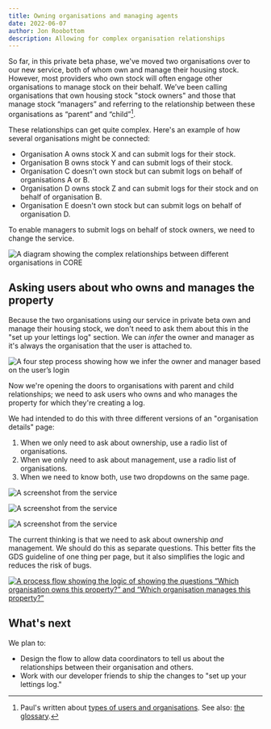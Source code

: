 ```yaml
---
title: Owning organisations and managing agents
date: 2022-06-07
author: Jon Roobottom
description: Allowing for complex organisation relationships
---
```

So far, in this private beta phase, we've moved two organisations over to our new service, both of whom own and manage their housing stock. However, most providers who own stock will often engage other organisations to manage stock on their behalf. We’ve been calling organisations that own housing stock "stock owners" and those that manage stock “managers” and referring to the relationship between these organisations as “parent” and “child”[^1]. 

These relationships can get quite complex. Here's an example of how several organisations might be connected:

* Organisation A owns stock X and can submit logs for their stock.
* Organisation B owns stock Y and can submit logs of their stock.
* Organisation C doesn't own stock but can submit logs on behalf of organisations A or B.
* Organisation D owns stock Z and can submit logs for their stock and on behalf of organisation B.
* Organisation E doesn't own stock but can submit logs on behalf of organisation D.

To enable managers to submit logs on behalf of stock owners, we need to change the service. 

![A diagram showing the complex relationships between different organisations in CORE](organisational-relationships.png "The complex relationships between organisations A, B, C, D, and E")

## Asking users about who owns and manages the property
Because the two organisations using our service in private beta own and manage their housing stock, we don't need to ask them about this in the "set up your lettings log" section. We can *infer* the owner and manager as it's always the organisation that the user is attached to.

![A four step process showing how we infer the owner and manager based on the user’s login](infer-flow.jpg "Based on the user’s login, we can always assume the owner and manager as we've only served simple type organisations, so far in private beta.")

Now we're opening the doors to organisations with parent and child relationships; we need to ask users who owns and who manages the property for which they're creating a log. 

We had intended to do this with three different versions of an "organisation details" page:

1. When we only need to ask about ownership, use a radio list of organisations.
2. When we only need to ask about management, use a radio list of organisations.
3. When we need to know both, use two dropdowns on the same page.

![A screenshot from the service](which-org-owns.png "We proposed using radios to ask “Which organisation owns this property?”") 

![A screenshot from the service](which-org-manages.png "We proposed using radios to ask “Which organisation manages this property?”") 

![A screenshot from the service](organisation-details.png "We proposed using dropdowns to ask both “Which organisation owns this property?” and “Which organisation manages this property?”")

The current thinking is that we need to ask about ownership *and* management. We should do this as separate questions. This better fits the GDS guideline of one thing per page, but it also simplifies the logic and reduces the risk of bugs.

[![A process flow showing the logic of showing the questions “Which organisation owns this property?” and “Which organisation manages this property?”](setup-own-manage.jpg "The proposed logic of how we route users through or around the questions “Which organisation owns this property?” and “Which organisation manages this property?” in set up your lettings log.")](setup-own-manage.jpg)

## What's next
We plan to:

* Design the flow to allow data coordinators to tell us about the relationships between their organisation and others.
* Work with our developer friends to ship the changes to "set up your lettings log." 

[^1]: Paul's written about [types of users and organisations](/user-and-account-management/#types-of-user-and-organisation). See also: [the glossary](/glossary/).


